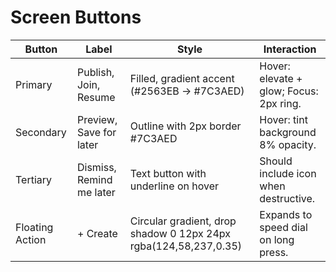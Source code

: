 # Screen Buttons

| Button | Label | Style | Interaction |
| --- | --- | --- | --- |
| Primary | Publish, Join, Resume | Filled, gradient accent (#2563EB → #7C3AED) | Hover: elevate + glow; Focus: 2px ring. |
| Secondary | Preview, Save for later | Outline with 2px border #7C3AED | Hover: tint background 8% opacity. |
| Tertiary | Dismiss, Remind me later | Text button with underline on hover | Should include icon when destructive. |
| Floating Action | + Create | Circular gradient, drop shadow 0 12px 24px rgba(124,58,237,0.35) | Expands to speed dial on long press. |
